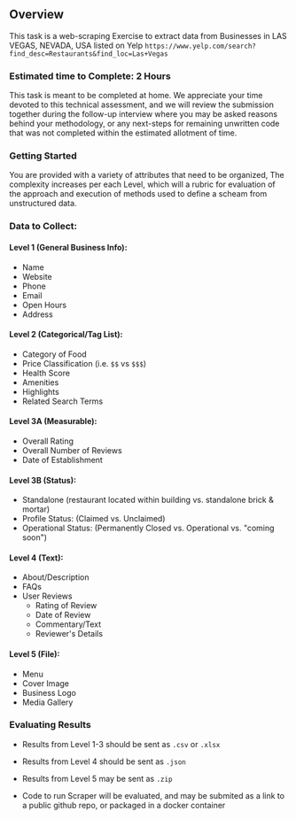 <!-- ABOUT THE PROJECT -->
## Overview

This task is a web-scraping Exercise to extract data from Businesses in LAS VEGAS, NEVADA, USA listed on Yelp
`https://www.yelp.com/search?find_desc=Restaurants&find_loc=Las+Vegas`


### Estimated time to Complete: 2 Hours

This task is meant to be completed at home. We appreciate your time devoted to this technical assessment, and we 
will review the submission together during the follow-up interview where you may be asked reasons behind your
methodology, or any next-steps for remaining unwritten code that was not completed within the estimated allotment of time.

<!-- GETTING STARTED -->
###  Getting Started

You are provided with a variety of attributes that need to be organized, The complexity increases per each Level, which will a rubric for evaluation of the approach and execution of methods used to define a scheam from unstructured data.

### Data to Collect:

#### Level 1 (General Business Info):
 - Name
 - Website
 - Phone
 - Email
 - Open Hours
 - Address

#### Level 2 (Categorical/Tag List):
 - Category of Food
 - Price Classification (i.e. `$$` vs `$$$`)
 - Health Score
 - Amenities
 - Highlights
 - Related Search Terms

#### Level 3A (Measurable):
 - Overall Rating
 - Overall Number of Reviews
 - Date of Establishment

#### Level 3B (Status):
 - Standalone (restaurant located within building vs. standalone brick & mortar)
 - Profile Status: (Claimed vs. Unclaimed)
 - Operational Status: (Permanently Closed vs. Operational vs. "coming soon")

#### Level 4 (Text):
 - About/Description
 - FAQs 
 - User Reviews
   + Rating of Review
   + Date of Review
   + Commentary/Text
   + Reviewer's Details

#### Level 5 (File):
 - Menu
 - Cover Image
 - Business Logo
 - Media Gallery


<!-- EVALUATION -->
 ### Evaluating Results
  - Results from Level 1-3 should be sent as `.csv` or `.xlsx`
  - Results from Level 4 should be sent as `.json`
  - Results from Level 5 may be sent as `.zip`  

  - Code to run Scraper will be evaluated, and may be submited as a link to a public github repo, or packaged in a docker container